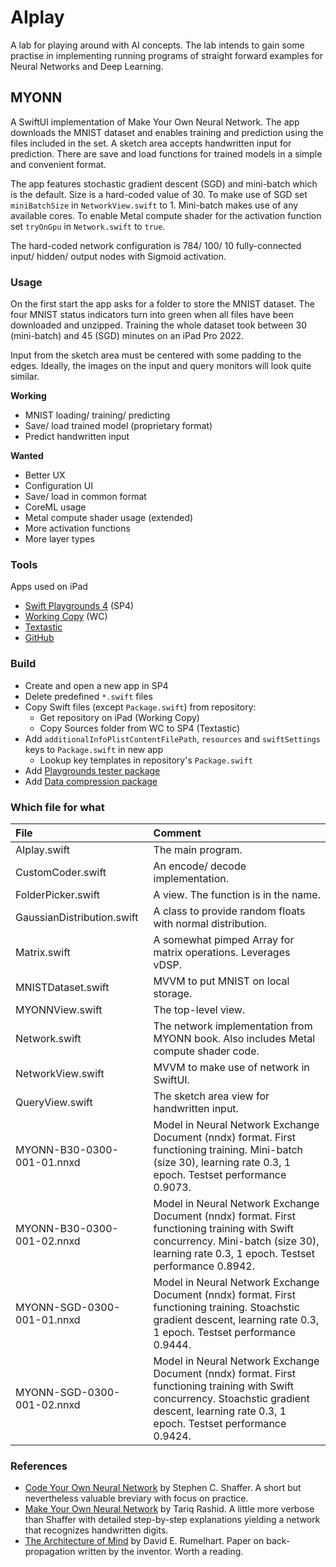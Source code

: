 # AIplay
A lab for playing around with AI concepts. The lab intends to gain some practise in implementing running programs of straight forward examples for Neural Networks and Deep Learning.

## MYONN
A SwiftUI implementation of Make Your Own Neural Network. The app downloads the MNIST dataset and enables training and prediction using the files included in the set. A sketch area accepts handwritten input for prediction. There are save and load functions for trained models in a simple and convenient format.

The app features stochastic gradient descent (SGD) and mini-batch which is the default. Size is a hard-coded value of 30. To make use of SGD set `miniBatchSize` in `NetworkView.swift` to 1. Mini-batch makes use of any available cores. To enable Metal compute shader for the activation function set `tryOnGpu` in `Network.swift` to `true`.

The hard-coded network configuration is 784/ 100/ 10 fully-connected input/ hidden/ output nodes with Sigmoid activation.

### Usage
On the first start the app asks for a folder to store the MNIST dataset. The four MNIST status indicators turn into green when all files have been downloaded and unzipped. Training the whole dataset took between 30 (mini-batch) and 45 (SGD) minutes on an iPad Pro 2022.

Input from the sketch area must be centered with some padding to the edges. Ideally, the images on the input and query monitors will look quite similar.

**Working**
- MNIST loading/ training/ predicting
- Save/ load trained model (proprietary format)
- Predict handwritten input

**Wanted**
- Better UX
- Configuration UI
- Save/ load in common format
- CoreML usage
- Metal compute shader usage (extended)
- More activation functions
- More layer types

### Tools
Apps used on iPad
- [Swift Playgrounds 4](https://apps.apple.com/de/app/swift-playgrounds/id908519492) (SP4)
- [Working Copy](https://workingcopyapp.com/) (WC)
- [Textastic](https://www.textasticapp.com/)
- [GitHub](https://apps.apple.com/us/app/github/id1477376905)

### Build
- Create and open a new app in SP4
- Delete predefined `*.swift` files
- Copy Swift files (except `Package.swift`) from repository:
  - Get repository on iPad (Working Copy)
  - Copy Sources folder from WC to SP4 (Textastic)
- Add `additionalInfoPlistContentFilePath`, `resources` and `swiftSettings` keys to `Package.swift` in new app
  - Lookup key templates in repository's `Package.swift`
- Add [Playgrounds tester package](https://github.com/Losiowaty/PlaygroundTester.git)
- Add [Data compression package](https://github.com/mw99/DataCompression.git)

### Which file for what
|File|Comment|
|:---|:------|
|AIplay.swift|The main program.|
|CustomCoder.swift|An encode/ decode implementation.|
|FolderPicker.swift|A view. The function is in the name.|
|GaussianDistribution.swift|A class to provide random floats with normal distribution.|
|Matrix.swift|A somewhat pimped Array for matrix operations. Leverages vDSP.|
|MNISTDataset.swift|MVVM to put MNIST on local storage.|
|MYONNView.swift|The top-level view.|
|Network.swift|The network implementation from MYONN book. Also includes Metal compute shader code.|
|NetworkView.swift|MVVM to make use of network in SwiftUI.|
|QueryView.swift|The sketch area view for handwritten input.|
|MYONN-B30-0300-001-01.nnxd|Model in Neural Network Exchange Document (nndx) format. First functioning training. Mini-batch (size 30), learning rate 0.3, 1 epoch. Testset performance 0.9073.|
|MYONN-B30-0300-001-02.nnxd|Model in Neural Network Exchange Document (nndx) format. First functioning training with Swift concurrency. Mini-batch (size 30), learning rate 0.3, 1 epoch. Testset performance 0.8942.|
|MYONN-SGD-0300-001-01.nnxd|Model in Neural Network Exchange Document (nndx) format. First functioning training. Stoachstic gradient descent, learning rate 0.3, 1 epoch. Testset performance 0.9444.|
|MYONN-SGD-0300-001-02.nnxd|Model in Neural Network Exchange Document (nndx) format. First functioning training with Swift concurrency. Stoachstic gradient descent, learning rate 0.3, 1 epoch. Testset performance 0.9424.|

### References
- [Code Your Own Neural Network](https://www.amazon.de/Code-Neural-Network-step-step-ebook/dp/B00TXPGEHG) by Stephen C. Shaffer. A short but nevertheless valuable breviary with focus on practice.
- [Make Your Own Neural Network](https://www.amazon.de/-/en/Tariq-Rashid/dp/1530826608) by Tariq Rashid. A little more verbose than Shaffer with detailed step-by-step explanations yielding a network that recognizes handwritten digits.
- [The Architecture of Mind](http://faculty.otterbein.edu/dstucki/INST4200/Rumelhart.pdf) by David E. Rumelhart. Paper on back-propagation written by the inventor. Worth a reading.
